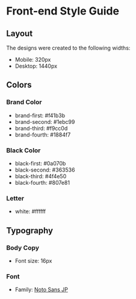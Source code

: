 # Front-end Style Guide

## Layout

The designs were created to the following widths:

- Mobile: 320px
- Desktop: 1440px

## Colors

### Brand Color

- brand-first: #f41b3b
- brand-second: #1ebc99
- brand-third: #f9cc0d
- brand-fourth: #1884f7

### Black Color

- black-first: #0a070b
- black-second: #363536
- black-third: #4f4e50
- black-fourth: #807e81

### Letter

- white: #ffffff

## Typography

### Body Copy

- Font size: 16px

### Font

- Family: [Noto Sans JP](https://fonts.google.com/specimen/Noto+Sans+JP)

